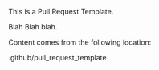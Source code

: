 This is a Pull Request Template.

Blah Blah blah.

Content comes from the following location:

.github/pull_request_template
